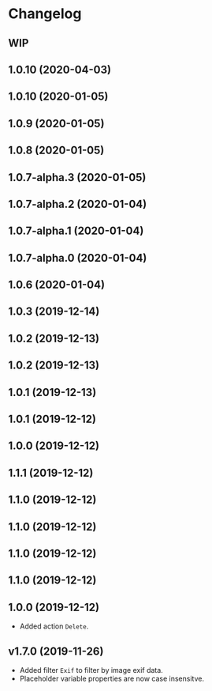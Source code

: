 # Changelog

## WIP

## 1.0.10 (2020-04-03)

## 1.0.10 (2020-01-05)

## 1.0.9 (2020-01-05)

## 1.0.8 (2020-01-05)

## 1.0.7-alpha.3 (2020-01-05)

## 1.0.7-alpha.2 (2020-01-04)

## 1.0.7-alpha.1 (2020-01-04)

## 1.0.7-alpha.0 (2020-01-04)

## 1.0.6 (2020-01-04)

## 1.0.3 (2019-12-14)

## 1.0.2 (2019-12-13)

## 1.0.2 (2019-12-13)

## 1.0.1 (2019-12-13)

## 1.0.1 (2019-12-12)

## 1.0.0 (2019-12-12)

## 1.1.1 (2019-12-12)

## 1.1.0 (2019-12-12)

## 1.1.0 (2019-12-12)

## 1.1.0 (2019-12-12)

## 1.1.0 (2019-12-12)

## 1.0.0 (2019-12-12)

- Added action `Delete`.

## v1.7.0 (2019-11-26)

- Added filter `Exif` to filter by image exif data.
- Placeholder variable properties are now case insensitve.
